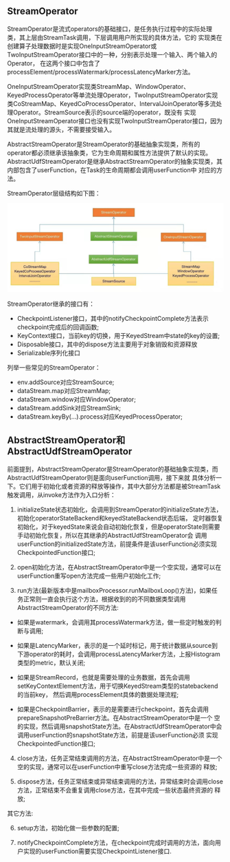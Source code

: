 StreamOperator
-------------

StreamOperator是流式operators的基础接口，是任务执行过程中的实际处理类，其上层由StreamTask调用，下层调用用户所实现的具体方法，它的
实现类在创建算子处理数据时是实现OneInputStreamOperator或TwoInputStreamOperator接口中的一种，分别表示处理一个输入、两个输入的Operator，
在这两个接口中包含了processElement/processWatermark/processLatencyMarker方法。

OneInputStreamOperator实现类StreamMap、WindowOperator、KeyedProcessOperator等单流处理Operator，TwoInputStreamOperator实现
类CoStreamMap、KeyedCoProcessOperator、IntervalJoinOperator等多流处理Operator。StreamSource表示的source端的operator，既没有
实现OneInputStreamOperator接口也没有实现TwoInputStreamOperator接口，因为其就是流处理的源头，不需要接受输入。

AbstractStreamOperator是StreamOperator的基础抽象实现类，所有的operator都必须继承该抽象类，它为生命周期和属性方法提供了默认的实现。
AbstractUdfStreamOperator是继承AbstractStreamOperator的抽象实现类，其内部包含了userFunction，在Task的生命周期都会调用userFunction中
对应的方法。

StreamOperator层级结构如下图：

 ![StreamOperator](../images/streamoperator.png "StreamOperator")

StreamOperator继承的接口有：
 * CheckpointListener接口，其中的notifyCheckpointComplete方法表示checkpoint完成后的回调函数;
 * KeyContext接口，当前key的切换，用于KeyedStream中state的key的设置;
 * Disposable接口，其中的dispose方法主要用于对象销毁和资源释放
 * Serializable序列化接口

 列举一些常见的StreamOperator：
  * env.addSource对应StreamSource;
  * dataStream.map对应StreamMap;
  * dataStream.window对应WindowOperator;
  * dataStream.addSink对应StreamSink;
  * dataStream.keyBy(...).process对应KeyedProcessOperator;


AbstractStreamOperator和AbstractUdfStreamOperator
-------------

前面提到，AbstractStreamOperator是StreamOperator的基础抽象实现类，而AbstractUdfStreamOperator则是面向userFunction调用，接下来就
具体分析一下。它们用于初始化或者资源的释放等操作，其中大部分方法都是被StreamTask触发调用，从invoke方法作为入口分析：

 1. initializeState状态初始化，会调用到StreamOperator的initializeState方法，初始化operatorStateBackend和keyedStateBackend状态后端，
 定时器恢复初始化，对于keyedState来说会自动初始化恢复，但是operatorState则需要手动初始化恢复，所以在其继承的AbstractUdfStreamOperator会
 调用userFunction的initializedState方法，前提条件是该userFunction必须实现CheckpointedFunction接口;

 2. open初始化方法，在AbstractStreamOperator中是一个空实现，通常可以在userFunction重写open方法完成一些用户初始化工作;

 3. run方法(最新版本中是mailboxProcessor.runMailboxLoop()方法)，如果任务正常则一直会执行这个方法，根据收到的的不同数据类型调用AbstractStreamOperator的不同方法:

   * 如果是watermark，会调用其processWatermark方法，做一些定时触发的判断与调用;

   * 如果是LatencyMarker，表示的是一个延时标记，用于统计数据从source到下游operator的耗时，会调用processLatencyMarker方法，上报Histogram
   类型的metric，默认关闭;

   * 如果是StreamRecord，也就是需要处理的业务数据，首先会调用setKeyContextElement方法，用于切换KeyedStream类型的statebackend的当前key，
   然后调用processElement具体的数据处理流程;

   * 如果是CheckpointBarrier，表示的是需要进行checkpoint，首先会调用prepareSnapshotPreBarrier方法。在AbstractStreamOperator中是一个
   空的实现，然后调用snapshotState方法。在AbstractUdfStreamOperator中会调用userFunction的snapshotState方法，前提是该userFunction必须
   实现CheckpointedFunction接口;

 4. close方法，任务正常结束调用的方法，在AbstractStreamOperator中是一个空的实现，通常可以在userFunction中重写close方法完成一些资源的
   释放;

 5. dispose方法，任务正常结束或异常结束调用的方法，异常结束时会调用close方法，正常结束不会重复调用close方法，在其中完成一些状态最终资源的
   释放;

其它方法:

 6. setup方法，初始化做一些参数的配置;

 7. notifyCheckpointComplete方法，在checkpoint完成时调用的方法，面向用户实现的userFunction需要实现CheckpointListener接口.
